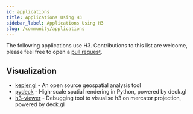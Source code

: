 ```yaml
---
id: applications
title: Applications Using H3
sidebar_label: Applications Using H3
slug: /community/applications
---
```


The following applications use H3. Contributions to this list are welcome, please feel free to open a [pull request](https://github.com/uber/h3/tree/master/website/docs/community/applications.md).

## Visualization

- [kepler.gl](http://kepler.gl/) - An open source geospatial analysis tool
- [pydeck](https://deckgl.readthedocs.io/) - High-scale spatial rendering in Python, powered by deck.gl
- [h3-viewer](https://h3.chotard.com/) - Debugging tool to visualise h3 on mercator projection, powered by deck.gl
